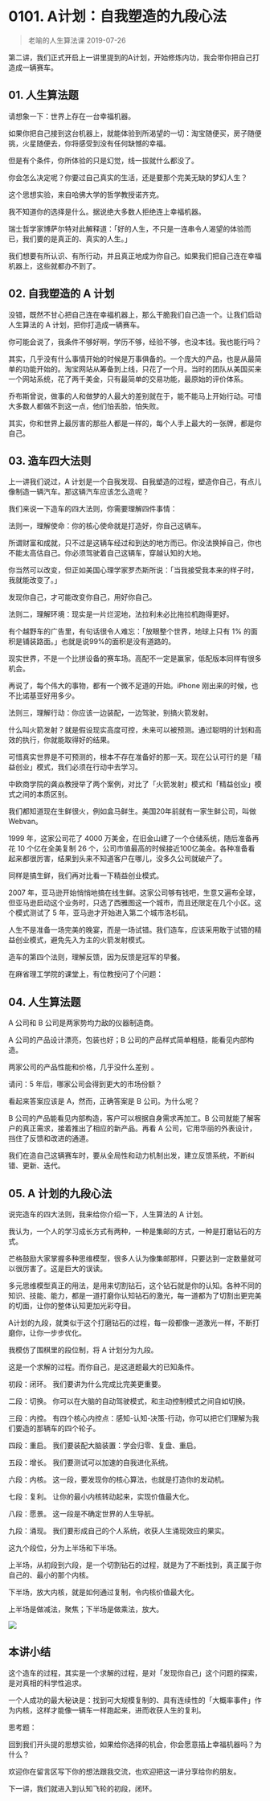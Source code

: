 # 0101. A计划：自我塑造的九段心法
> 老喻的人生算法课
2019-07-26

第二讲，我们正式开启上一讲里提到的A计划，开始修炼内功，我会带你把自己打造成一辆赛车。

## 01. 人生算法题

请想象一下：世界上存在一台幸福机器。

如果你把自己接到这台机器上，就能体验到所渴望的一切：淘宝随便买，房子随便挑，火星随便去，你将感受到没有任何缺憾的幸福。

但是有个条件，你所体验的只是幻觉，线一拔就什么都没了。

你会怎么决定呢？你要过自己真实的生活，还是要那个完美无缺的梦幻人生？

这个思想实验，来自哈佛大学的哲学教授诺齐克。

我不知道你的选择是什么。据说绝大多数人拒绝连上幸福机器。

瑞士哲学家博萨尔特对此解释道：「好的人生，不只是一连串令人渴望的体验而已，我们要的是真正的、真实的人生。」

我们想要有所认识、有所行动，并且真正地成为你自己。如果我们把自己连在幸福机器上，这些就都办不到了。

## 02. 自我塑造的 A 计划

没错，既然不甘心把自己连在幸福机器上，那么干脆我们自己造一个。让我们启动人生算法的 A 计划，把你打造成一辆赛车。

你可能会说了，我条件不够好啊，学历不够，经验不够，也没本钱。我也能行吗？

其实，几乎没有什么事情开始的时候是万事俱备的。一个庞大的产品，也是从最简单的功能开始的。淘宝网站从筹备到上线，只花了一个月。当时的团队从美国买来一个网站系统，花了两千美金，只有最简单的交易功能，最原始的评价体系。

乔布斯曾说，做事的人和做梦的人最大的差别就在于，能不能马上开始行动。可惜大多数人都做不到这一点，他们怕丢脸，怕失败。

其实，你和世界上最厉害的那些人都是一样的，每个人手上最大的一张牌，都是你自己。

## 03. 造车四大法则

上一讲我们说过，A 计划是一个自我发现、自我塑造的过程，塑造你自己，有点儿像制造一辆汽车。那这辆汽车应该怎么造呢？

我们来说一下造车的四大法则，你需要理解四件事情：

法则一，理解使命：你的核心使命就是打造好，你自己这辆车。

所谓财富和成就，只不过是这辆车经过和到达的地方而已。你没法换掉自己，你也不能太高估自己。你必须驾驶着自己这辆车，穿越认知的大地。

你当然可以改变，但正如美国心理学家罗杰斯所说：「当我接受我本来的样子时，我就能改变了。」

发现你自己，才可能改变你自己，用好你自己。

法则二，理解环境：现实是一片烂泥地，法拉利未必比拖拉机跑得更好。

有个越野车的广告里，有句话很令人难忘：「放眼整个世界，地球上只有 1% 的面积是铺装路面。」也就是说99%的面积是没有道路的。

现实世界，不是一个比拼设备的赛车场。高配不一定是赢家，低配版本同样有很多机会。

再说了，每个伟大的事物，都有一个微不足道的开始。iPhone 刚出来的时候，也不比诺基亚好用多少。

法则三，理解行动：你应该一边装配，一边驾驶，别搞火箭发射。

什么叫火箭发射？就是假设现实高度可控，未来可以被预测。通过聪明的计划和高效的执行，你就能取得好的结果。

可惜真实世界是不可预测的，根本不存在准备好的那一天。现在公认可行的是「精益创业」模式，我们必须在行动中去学习。

中欧商学院的龚焱教授举了两个案例，对比了「火箭发射」模式和「精益创业」模式之间的本质区别。

我们都知道现在生鲜很火，例如盒马鲜生。美国20年前就有一家生鲜公司，叫做 Webvan。

1999 年，这家公司花了 4000 万美金，在旧金山建了一个仓储系统，随后准备再花 10 个亿在全美复制 26 个，公司市值最高的时候接近100亿美金。各种准备看起来都很厉害，结果到头来不知道客户在哪儿，没多久公司就破产了。

同样是搞生鲜，我们再对比看一下精益创业模式。

2007 年，亚马逊开始悄悄地搞在线生鲜。这家公司够有钱吧，生意又遍布全球，但亚马逊启动这个业务时，只选了西雅图这一个城市，而且还限定在几个小区。这个模式测试了 5 年，亚马逊才开始进入第二个城市洛杉矶。

人生不是准备一场完美的晚宴，而是一场试错。我们造车，应该采用敢于试错的精益创业模式，避免先入为主的火箭发射模式。

造车的第四个法则，理解反馈，因为反馈是冠军的早餐。

在麻省理工学院的课堂上，有位教授问了个问题：

## 04. 人生算法题

A 公司和 B 公司是两家势均力敌的仪器制造商。 

A 公司的产品设计漂亮，包装也好；B 公司的产品样式简单粗糙，能看见内部构造。

两家公司的产品性能和价格，几乎没什么差别 。

请问：5 年后，哪家公司会得到更大的市场份额？

看起来答案应该是 A，然而，正确答案是 B 公司。为什么呢？

B 公司的产品能看见内部构造，客户可以根据自身需求再加工。B 公司就能了解客户的真正需求，接着推出了相应的新产品。再看 A 公司，它用华丽的外表设计，挡住了反馈和改进的通道。

我们在造自己这辆赛车时，要从全局性和动力机制出发，建立反馈系统，不断纠错、更新、迭代。

## 05. A 计划的九段心法

说完造车的四大法则，我来给你介绍一下，人生算法的 A 计划。

我认为，一个人的学习成长方式有两种，一种是集邮的方式，一种是打磨钻石的方式。

芒格鼓励大家掌握多种思维模型，很多人认为像集邮那样，只要达到一定数量就可以很厉害了。这是巨大的误读。

多元思维模型真正的用法，是用来切割钻石，这个钻石就是你的认知。各种不同的知识、技能、能力，都是一道打磨你认知钻石的激光，每一道都为了切割出更完美的切面，让你的整体认知更加光彩夺目。

A计划的九段，就类似于这个打磨钻石的过程，每一段都像一道激光一样，不断打磨你，让你一步步优化。

我模仿了围棋里的段位制，将 A 计划分为九段。

这是一个求解的过程。而你自己，是这道题最大的已知条件。

初段：闭环。 我们要讲为什么完成比完美更重要。

二段：切换。 你可以在大脑的自动驾驶模式，和主动控制模式之间自如切换。

三段：内控。 有四个核心内控点：感知-认知-决策-行动，你可以把它们理解为我们要造的那辆车的四个轮子。

四段：重启。 我们要装配大脑装置：学会归零、复盘、重启。

五段：增长。 我们要测试可以加速的自我进化系统。

六段：内核。 这一段，要发现你的核心算法，也就是打造你的发动机。

七段：复利。 让你的最小内核转动起来，实现价值最大化。

八段：愿景。 这一段是不确定世界的人生导航。

九段：涌现。 我们要形成自己的个人系统，收获人生涌现效应的果实。

这九个段位，分为上半场和下半场。

上半场，从初段到六段，是一个切割钻石的过程，就是为了不断找到，真正属于你自己的、最小的那个内核。

下半场，放大内核，就是如何通过复制，令内核价值最大化。

上半场是做减法，聚焦；下半场是做乘法，放大。

![](https://raw.githubusercontent.com/dalong0514/selfstudy/master/图片链接/神经心理/2019003.jpg)

## 本讲小结

这个造车的过程，其实是一个求解的过程，是对「发现你自己」这个问题的探索，是对真相的科学性追求。

一个人成功的最大秘诀是：找到可大规模复制的、具有连续性的「大概率事件」作为内核，这样才能像一辆车一样跑起来，进而收获人生的复利。

思考题：

回到我们开头提的思想实验，如果给你选择的机会，你会愿意插上幸福机器吗？为什么？

欢迎你在留言区写下你的想法跟我交流，也欢迎把这一讲分享给你的朋友。

下一讲，我们就进入到认知飞轮的初段，闭环。

